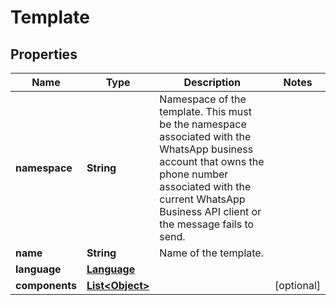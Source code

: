 

# Template


## Properties

Name | Type | Description | Notes
------------ | ------------- | ------------- | -------------
**namespace** | **String** | Namespace of the template. This must be the namespace associated with the WhatsApp business account that owns the phone number associated with the current WhatsApp Business API client or the message fails to send. | 
**name** | **String** | Name of the template. | 
**language** | [**Language**](Language.md) |  | 
**components** | [**List&lt;Object&gt;**](Object.md) |  |  [optional]



